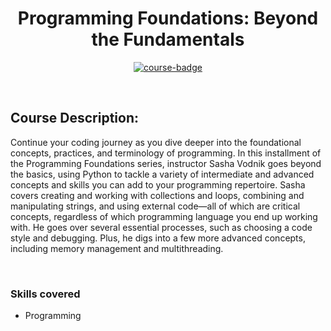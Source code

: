 <div align="center">

# Programming Foundations: Beyond the Fundamentals

[![course-badge]][course-link]

</div>

<!-- badge info -->
[course-badge]:https://img.shields.io/badge/learning-Beyond%20Fundamentals-white?logo=Linkedin&labelColor=blue&style=for-the-badge
[course-link]:https://www.linkedin.com/learning/programming-foundations-beyond-the-fundamentals "Programming Foundations: Beyond the Fundamentals"

<br>

## Course Description:
Continue your coding journey as you dive deeper into the foundational concepts, practices, and terminology of programming. In this installment of the Programming Foundations series, instructor Sasha Vodnik goes beyond the basics, using Python to tackle a variety of intermediate and advanced concepts and skills you can add to your programming repertoire. Sasha covers creating and working with collections and loops, combining and manipulating strings, and using external code—all of which are critical concepts, regardless of which programming language you end up working with. He goes over several essential processes, such as choosing a code style and debugging. Plus, he digs into a few more advanced concepts, including memory management and multithreading.

<br>

### Skills covered
- Programming